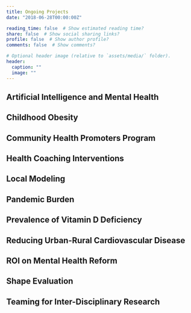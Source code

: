 ```yaml
---
title: Ongoing Projects
date: "2018-06-28T00:00:00Z"

reading_time: false  # Show estimated reading time?
share: false  # Show social sharing links?
profile: false  # Show author profile?
comments: false  # Show comments?

# Optional header image (relative to `assets/media/` folder).
header:
  caption: ""
  image: ""
---
```



## **Artificial Intelligence and Mental Health**

## **Childhood Obesity**

## **Community Health Promoters Program**

## **Health Coaching Interventions**

## **Local Modeling**

## **Pandemic Burden**

## **Prevalence of Vitamin D Deficiency**

## **Reducing Urban-Rural Cardiovascular Disease**

## **ROI on Mental Health Reform**

## **Shape Evaluation**

## **Teaming for Inter-Disciplinary Research**